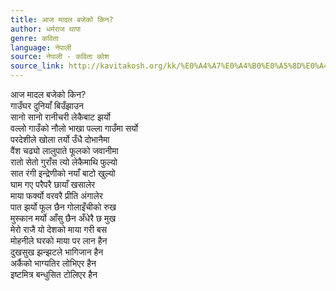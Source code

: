 ```yaml
---
title: आज मादल बजेको किन?
author: धर्मराज थापा
genre: कविता
language: नेपाली
source: नेपाली - कविता कोश
source_link: http://kavitakosh.org/kk/%E0%A4%A7%E0%A4%B0%E0%A5%8D%E0%A4%AE%E0%A4%B0%E0%A4%BE%E0%A4%9C_%E0%A4%A5%E0%A4%BE%E0%A4%AA%E0%A4%BE
---
```


आज मादल बजेको किन?  
गाउँघर दुनियाँ बिउँझाउन  
सानो सानो रानीचरी लेकैबाट झर्यो  
वल्लो गाउँको नौलो भाखा पल्ला गाउँमा सर्यो  
परदेशीले खोला तर्यो उँधै दोभानैमा  
वैंश चढ्यो लालुपाते फूलको जवानीमा  
रातो सेतो गुराँस त्यो लेकैमाथि फुल्यो  
सात रंगी इन्द्रेणीको नयाँ बाटो खुल्यो  
घाम गए परैपरै छायाँ खसालेर  
माया फर्क्यो वरवरै प्रीति अंगालेर  
पात झर्यो फूल छैन गोलाइँचीको रुख  
मुस्कान मर्यो आँसु छैन अँधेरै छ मुख  
मेरो राजै यो देशको माया गरी बस  
मोहनीले घरको माया पर लान हैन  
दुखसुख झन्झटले भागिजान हैन  
अर्कैको भाग्यतिर लोभिएर हैन  
इष्टमित्र बन्धुसित टोलिएर हैन
